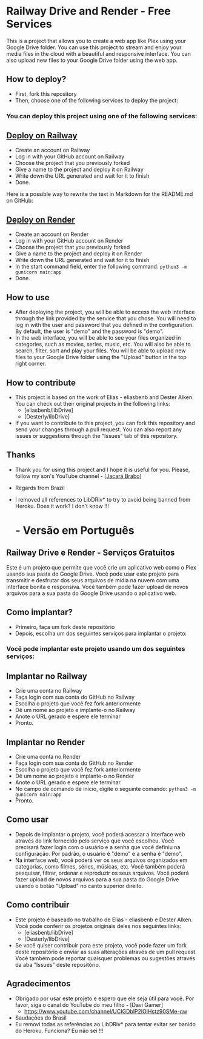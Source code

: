 # Railway Drive and Render - Free Services

This is a project that allows you to create a web app like Plex using your Google Drive folder. You can use this project to stream and enjoy your media files in the cloud with a beautiful and responsive interface. You can also upload new files to your Google Drive folder using the web app.

## How to deploy?

- First, fork this repository
- Then, choose one of the following services to deploy the project:


### You can deploy this project using one of the following services:

## [Deploy on Railway](https://railway.app/)

- Create an account on Railway
- Log in with your GitHub account on Railway
- Choose the project that you previously forked
- Give a name to the project and deploy it on Railway
- Write down the URL generated and wait for it to finish
- Done.


Here is a possible way to rewrite the text in Markdown for the README.md on GitHub:

## [Deploy on Render](https://render.com/)

- Create an account on Render
- Log in with your GitHub account on Render
- Choose the project that you previously forked
- Give a name to the project and deploy it on Render
- Write down the URL generated and wait for it to finish
- In the start command field, enter the following command: `python3 -m gunicorn main:app`
- Done.
 
## How to use

- After deploying the project, you will be able to access the web interface through the link provided by the service that you chose. You will need to log in with the user and password that you defined in the configuration. By default, the user is "demo" and the password is "demo".
- In the web interface, you will be able to see your files organized in categories, such as movies, series, music, etc. You will also be able to search, filter, sort and play your files. You will be able to upload new files to your Google Drive folder using the "Upload" button in the top right corner.

## How to contribute

- This project is based on the work of Elias - eliasbenb and Dester Alken. You can check out their original projects in the following links:
  - [eliasbenb/libDrive]
  - [Desterly/libDrive]
- If you want to contribute to this project, you can fork this repository and send your changes through a pull request. You can also report any issues or suggestions through the "Issues" tab of this repository.

## Thanks

- Thank you for using this project and I hope it is useful for you. Please, follow my son's YouTube channel - [[Jacará Brabo](https://www.youtube.com/channel/UCIGDblP2lOIHstz90SMe-qw)]

- Regards from Brazil
- I removed all references to LibDRiv* to try to avoid being banned from Heroku. Does it work? I don't know !!!

  # - Versão em Português

## Railway Drive e Render - Serviços Gratuitos

Este é um projeto que permite que você crie um aplicativo web como o Plex usando sua pasta do Google Drive. Você pode usar este projeto para transmitir e desfrutar dos seus arquivos de mídia na nuvem com uma interface bonita e responsiva. Você também pode fazer upload de novos arquivos para a sua pasta do Google Drive usando o aplicativo web.

## Como implantar?

- Primeiro, faça um fork deste repositório
- Depois, escolha um dos seguintes serviços para implantar o projeto:

### Você pode implantar este projeto usando um dos seguintes serviços:

## Implantar no Railway

- Crie uma conta no Railway
- Faça login com sua conta do GitHub no Railway
- Escolha o projeto que você fez fork anteriormente
- Dê um nome ao projeto e implante-o no Railway
- Anote o URL gerado e espere ele terminar
- Pronto.

## Implantar no Render

- Crie uma conta no Render
- Faça login com sua conta do GitHub no Render
- Escolha o projeto que você fez fork anteriormente
- Dê um nome ao projeto e implante-o no Render
- Anote o URL gerado e espere ele terminar
- No campo de comando de início, digite o seguinte comando: `python3 -m gunicorn main:app`
- Pronto.

## Como usar

- Depois de implantar o projeto, você poderá acessar a interface web através do link fornecido pelo serviço que você escolheu. Você precisará fazer login com o usuário e a senha que você definiu na configuração. Por padrão, o usuário é "demo" e a senha é "demo".
- Na interface web, você poderá ver os seus arquivos organizados em categorias, como filmes, séries, músicas, etc. Você também poderá pesquisar, filtrar, ordenar e reproduzir os seus arquivos. Você poderá fazer upload de novos arquivos para a sua pasta do Google Drive usando o botão "Upload" no canto superior direito.

## Como contribuir

- Este projeto é baseado no trabalho de Elias - eliasbenb e Dester Alken. Você pode conferir os projetos originais deles nos seguintes links:
  - [eliasbenb/libDrive]
  - [Desterly/libDrive]
- Se você quiser contribuir para este projeto, você pode fazer um fork deste repositório e enviar as suas alterações através de um pull request. Você também pode reportar quaisquer problemas ou sugestões através da aba "Issues" deste repositório.

## Agradecimentos

- Obrigado por usar este projeto e espero que ele seja útil para você. Por favor, siga o canal do YouTube do meu filho - [Davi Gamer]
  - https://www.youtube.com/channel/UCIGDblP2lOIHstz90SMe-qw
- Saudações do Brasil
- Eu removi todas as referências ao LibDRiv* para tentar evitar ser banido do Heroku. Funciona? Eu não sei !!!
